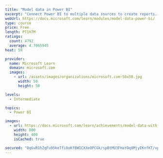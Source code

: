 ```yaml
---
title: "Model data in Power BI"
excerpt: "Connect Power BI to multiple data sources to create reports. Define the relationship between your data sources."
webUrl: https://docs.microsoft.com/learn/modules/model-data-power-bi/
type: course
price: Free
length: PT1H7M
ratings:
  count: 4792
  average: 4.7065945
heat: 58

provider:
  name: Microsoft Learn
  domain: microsoft.com
  images:
    - url: /assets/images/organizations/microsoft.com-50x50.jpg
      width: 50
      height: 50

levels:
  - Intermediate

topics:
  - Power BI

images:
  - url: https://docs.microsoft.com/learn/achievements/model-data-with-power-bi-desktop-social.png
    width: 800
    height: 400
    isCached: true

secured: "DqGvR1hZqFu95keTfi8oKfBWICXXeOPCGk/spBtMU3FHaYOq8MjyEKnfKT/vpZ+7qF61oRq9zu4ArN9YmmBjqOxD4GgNEx5t7PbmnESwucfvOjiOre0v8MMRc0jRFtQXfJNKWyjsp5N/ZnQD/11VwVW2EL+X/dF4B4GZy4MjckgAivD1iJ5UqLlPgaMjQuD8ipf43mzCH3i3eEVarJWwyB2oWcGC2KsqkvOYQJzJp5y3f9uoWjTMsyWpblCnhob9BbYoMk9qJrdjHSPazllJon2weRlO+LrvUhka+osCDWzHYIM6pWA3q+UTlMRnO9X6TQqB/BXKP5BwnADmIzzE6U8x8zeiYrJJydf9tP1z4r6UO2VOOBn30nkysAg0XGcRFZeJ+VuSf6zuEP5oKA07DLdWGAvnQGtkKnRZdTgFA/w=;M45z0ZAMvDdTsM03BsqB6A=="
---
```


